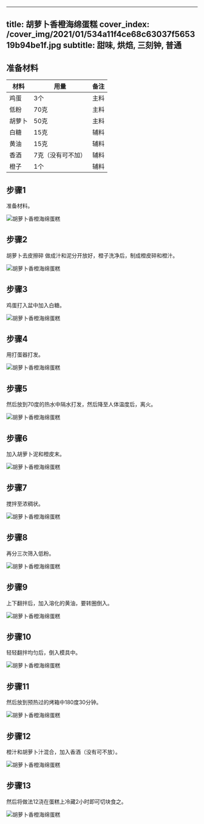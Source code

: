 
---
title: 胡萝卜香橙海绵蛋糕
cover_index: /cover_img/2021/01/534a11f4ce68c63037f565319b94be1f.jpg
subtitle: 甜味, 烘焙, 三刻钟, 普通
---

## 准备材料

| 材料     | 用量 | 备注|
| ------- | ----- | --- |
| 鸡蛋 | 3个| 主料 |
| 低粉 | 70克| 主料 |
| 胡萝卜 | 50克| 主料 |
| 白糖 | 15克| 辅料 |
| 黄油 | 15克| 辅料 |
| 香酒 | 7克（没有可不加）| 辅料 |
| 橙子 | 1个| 辅料 |

## 步骤1

准备材料。

![胡萝卜香橙海绵蛋糕](https://i8.meishichina.com/attachment/recipe/201010/201010071440003.JPG?x-oss-process=style/p320) 

## 步骤2

胡萝卜去皮擦碎 做成汁和泥分开放好，橙子洗净后，制成橙皮碎和橙汁。

![胡萝卜香橙海绵蛋糕](https://i8.meishichina.com/attachment/recipe/201010/201010071442023.JPG?x-oss-process=style/p320) 

## 步骤3

鸡蛋打入盆中加入白糖。

![胡萝卜香橙海绵蛋糕](https://i8.meishichina.com/attachment/recipe/201010/201010071442312.JPG?x-oss-process=style/p320) 

## 步骤4

用打蛋器打发。

![胡萝卜香橙海绵蛋糕](https://i8.meishichina.com/attachment/recipe/201010/201010071442509.JPG?x-oss-process=style/p320) 

## 步骤5

然后放到70度的热水中隔水打发，然后降至人体温度后，离火。

![胡萝卜香橙海绵蛋糕](https://i8.meishichina.com/attachment/recipe/201010/201010071444103.JPG?x-oss-process=style/p320) 

## 步骤6

加入胡萝卜泥和橙皮末。

![胡萝卜香橙海绵蛋糕](https://i8.meishichina.com/attachment/recipe/201010/201010071444573.JPG?x-oss-process=style/p320) 

## 步骤7

搅拌至浓稠状。

![胡萝卜香橙海绵蛋糕](https://i8.meishichina.com/attachment/recipe/201010/201010071446466.JPG?x-oss-process=style/p320) 

## 步骤8

再分三次筛入低粉。

![胡萝卜香橙海绵蛋糕](https://i8.meishichina.com/attachment/recipe/201010/201010071447181.JPG?x-oss-process=style/p320) 

## 步骤9

上下翻拌后，加入溶化的黄油，要转圈倒入。

![胡萝卜香橙海绵蛋糕](https://i8.meishichina.com/attachment/recipe/201010/201010071448160.JPG?x-oss-process=style/p320) 

## 步骤10

轻轻翻拌均匀后，倒入模具中。

![胡萝卜香橙海绵蛋糕](https://i8.meishichina.com/attachment/recipe/201010/201010071449072.JPG?x-oss-process=style/p320) 

## 步骤11

然后放到预热过的烤箱中180度30分钟。

![胡萝卜香橙海绵蛋糕](https://i8.meishichina.com/attachment/recipe/201010/201010071449408.JPG?x-oss-process=style/p320) 

## 步骤12

橙汁和胡萝卜汁混合，加入香酒（没有可不放）。

![胡萝卜香橙海绵蛋糕](https://i8.meishichina.com/attachment/recipe/201010/201010071450250.JPG?x-oss-process=style/p320) 

## 步骤13

然后将做法12浇在蛋糕上冷藏2小时即可切块食之。

![胡萝卜香橙海绵蛋糕](https://i8.meishichina.com/attachment/recipe/201104/201104081013326.jpg?x-oss-process=style/p320) 

